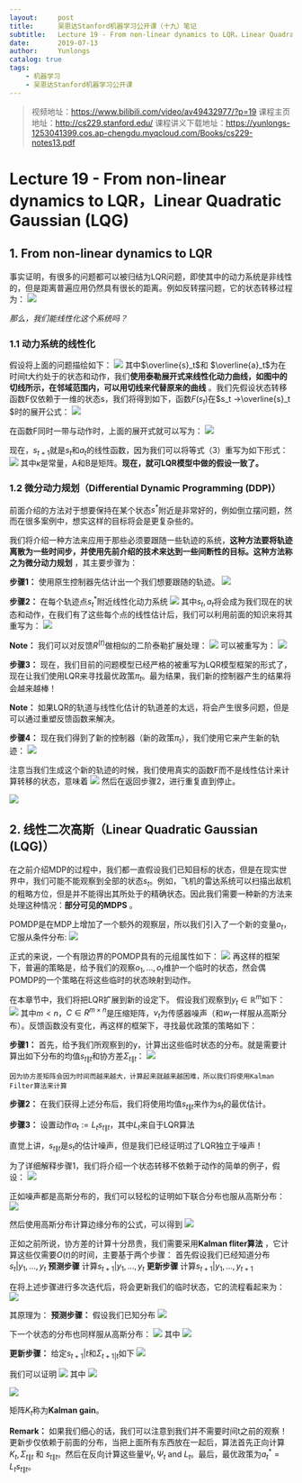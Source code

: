 ```yaml
---
layout:     post
title:      吴恩达Stanford机器学习公开课（十九）笔记
subtitle:   Lecture 19 - From non-linear dynamics to LQR，Linear Quadratic Gaussian (LQG)
date:       2019-07-13
author:     Yunlongs
catalog: true
tags:
    - 机器学习
    - 吴恩达Stanford机器学习公开课
---
```


>视频地址：https://www.bilibili.com/video/av49432977/?p=19
课程主页地址：http://cs229.stanford.edu/
课程讲义下载地址：https://yunlongs-1253041399.cos.ap-chengdu.myqcloud.com/Books/cs229-notes13.pdf

# Lecture 19 - From non-linear dynamics to LQR，Linear Quadratic Gaussian (LQG)

## 1. From non-linear dynamics to LQR

事实证明，有很多的问题都可以被归结为LQR问题，即使其中的动力系统是非线性的，但是距离普遍应用仍然具有很长的距离。例如反转摆问题，它的状态转移过程为：
![](https://yunlongs-1253041399.cos.ap-chengdu.myqcloud.com/image/Stanford/lecture-19-1.jpg)

*那么，我们能线性化这个系统吗？*


### 1.1 动力系统的线性化

假设将上面的问题描绘如下：
![](https://yunlongs-1253041399.cos.ap-chengdu.myqcloud.com/image/Stanford/lecture-19-2.jpg)
其中$\overline{s}_t$和 $\overline{a}_t$为在时间t大约处于的状态和动作，我们**使用泰勒展开式来线性化动力曲线，如图中的切线所示，在邻域范围内，可以用切线来代替原来的曲线** 。我们先假设状态转移函数F仅依赖于一维的状态s，我们将得到如下，函数$F(s_t)$在$s_t ->\overline{s}_t $时的展开公式：
![](https://yunlongs-1253041399.cos.ap-chengdu.myqcloud.com/image/Stanford/lecture-19-3.jpg)

在函数F同时一带与动作时，上面的展开式就可以写为：
![](https://yunlongs-1253041399.cos.ap-chengdu.myqcloud.com/image/Stanford/lecture-19-4.jpg)

现在，$s_{t+1}$就是$s_t$和$a_t$的线性函数，因为我们可以将等式（3）重写为如下形式：
![](https://yunlongs-1253041399.cos.ap-chengdu.myqcloud.com/image/Stanford/lecture-19-5.jpg)
其中$\kappa$是常量，A和B是矩阵。**现在，就可LQR模型中做的假设一致了。**

### 1.2 微分动力规划（Differential Dynamic Programming (DDP)）

前面介绍的方法对于想要保持在某个状态$s^{*}$附近是非常好的，例如倒立摆问题，然而在很多案例中，想实这样的目标将会是更复杂些的。

我们将介绍一种方法来应用于那些必须要跟随一些轨迹的系统，**这种方法要将轨迹离散为一些时间步，并使用先前介绍的技术来达到一些间断性的目标。这种方法称之为微分动力规划** ，其主要步骤为：

**步骤1：** 使用原生控制器先估计出一个我们想要跟随的轨迹。
![](https://yunlongs-1253041399.cos.ap-chengdu.myqcloud.com/image/Stanford/lecture-19-6.jpg)

**步骤2：** 在每个轨迹点$s_{t}^{*}$附近线性化动力系统
![](https://yunlongs-1253041399.cos.ap-chengdu.myqcloud.com/image/Stanford/lecture-19-7.jpg)
其中$s_t,a_t$将会成为我们现在的状态和动作，在我们有了这些每个点的线性估计后，我们可以利用前面的知识来将其重写为：
![](https://yunlongs-1253041399.cos.ap-chengdu.myqcloud.com/image/Stanford/lecture-19-8.jpg)

**Note：** 我们可以对反馈$R^{(t)}$做相似的二阶泰勒扩展处理：
![](https://yunlongs-1253041399.cos.ap-chengdu.myqcloud.com/image/Stanford/lecture-19-9.jpg)
可以被重写为：
![](https://yunlongs-1253041399.cos.ap-chengdu.myqcloud.com/image/Stanford/lecture-19-10.jpg)

**步骤3：** 现在，我们目前的问题模型已经严格的被重写为LQR模型框架的形式了，现在让我们使用LQR来寻找最优政策$\pi_{t}$。最为结果，我们新的控制器产生的结果将会越来越棒！

**Note：** 如果LQR的轨道与线性化估计的轨道差的太远，将会产生很多问题，但是可以通过重塑反馈函数来解决。

**步骤4：** 现在我们得到了新的控制器（新的政策$\pi_{t}$），我们使用它来产生新的轨迹：
![](https://yunlongs-1253041399.cos.ap-chengdu.myqcloud.com/image/Stanford/lecture-19-11.jpg)

注意当我们生成这个新的轨迹的时候，我们使用真实的函数F而不是线性估计来计算转移的状态，意味着
![](https://yunlongs-1253041399.cos.ap-chengdu.myqcloud.com/image/Stanford/lecture-19-12.jpg)
然后在返回步骤2，进行重复直到停止。

![](https://yunlongs-1253041399.cos.ap-chengdu.myqcloud.com/image/Stanford/lecture-19-13.jpg)

## 2. 线性二次高斯（Linear Quadratic Gaussian (LQG)）

在之前介绍MDP的过程中，我们都一直假设我们已知目标的状态，但是在现实世界中，我们可能不能观察到全部的状态$s_t$。例如，飞机的雷达系统可以扫描出敌机的粗略方位，但是并不能得出其所处于的精确状态。因此我们需要一种新的方法来处理这种情况：**部分可见的MDPS** 。

POMDP是在MDP上增加了一个额外的观察层，所以我们引入了一个新的变量$o_t$，它服从条件分布:
![](https://yunlongs-1253041399.cos.ap-chengdu.myqcloud.com/image/Stanford/lecture-19-14.jpg)

正式的来说，一个有限边界的POMDP具有的元组属性如下：
![](https://yunlongs-1253041399.cos.ap-chengdu.myqcloud.com/image/Stanford/lecture-19-15.jpg)
再这样的框架下，普遍的策略是，给予我们的观察$o_{1}, \dots, o_{t}$维护一个临时的状态，然会偶POMDP的一个策略在将这些临时的状态映射到动作。

在本章节中，我们将把LQR扩展到新的设定下。
假设我们观察到$y_{t} \in \mathbb{R}^{m}$如下：
![](https://yunlongs-1253041399.cos.ap-chengdu.myqcloud.com/image/Stanford/lecture-19-16.jpg)
其中$m < n$，$C \in R^{m \times n}$是压缩矩阵，$v_t$为传感器噪声（和$w_t$一样服从高斯分布）。反馈函数没有变化，再这样的框架下，寻找最优政策的策略如下：

**步骤1：** 首先，给予我们所观察到的y，计算出这些临时状态的分布。就是需要计算出如下分布的均值$s_{t \| t}$和协方差$\Sigma_{t \| t}$：
![](https://yunlongs-1253041399.cos.ap-chengdu.myqcloud.com/image/Stanford/lecture-19-17.jpg)

`因为协方差矩阵会因为时间而越来越大，计算起来就越来越困难，所以我们将使用Kalman Filter算法来计算`

**步骤2：** 在我们获得上述分布后，我们将使用均值$s_{t \| t}$来作为$s_t$的最优估计。

**步骤3：** 设置动作$a_{t} :=L_{t} s_{t \| t}$，其中$L_t$来自于LQR算法

直觉上讲，$s_{t \| t}$是$s_t$的估计噪声，但是我们已经证明过了LQR独立于噪声！

为了详细解释步骤1，我们将介绍一个状态转移不依赖于动作的简单的例子，假设：
![](https://yunlongs-1253041399.cos.ap-chengdu.myqcloud.com/image/Stanford/lecture-19-18.jpg)

正如噪声都是高斯分布的，我们可以轻松的证明如下联合分布也服从高斯分布：
![](https://yunlongs-1253041399.cos.ap-chengdu.myqcloud.com/image/Stanford/lecture-19-19.jpg)

然后使用高斯分布计算边缘分布的公式，可以得到
![](https://yunlongs-1253041399.cos.ap-chengdu.myqcloud.com/image/Stanford/lecture-19-20.jpg)

正如之前所说，协方差的计算十分昂贵，我们需要采用**Kalman fliter算法** ，它计算这些仅需要$O(t)$的时间，主要基于两个步骤：
首先假设我们已经知道分布$s_{t} | y_{1}, \dots, y_{t}$
**预测步骤** 计算$s_{t+1} | y_{1}, \dots, y_{t}$
**更新步骤** 计算$s_{t+1} | y_{1}, \dots, y_{t+1}$

在将上述步骤进行多次迭代后，将会更新我们的临时状态，它的流程看起来为：
![](https://yunlongs-1253041399.cos.ap-chengdu.myqcloud.com/image/Stanford/lecture-19-21.jpg)

其原理为：
**预测步骤：** 假设我们已知分布
![](https://yunlongs-1253041399.cos.ap-chengdu.myqcloud.com/image/Stanford/lecture-19-22.jpg)

下一个状态的分布也同样服从高斯分布：
![](https://yunlongs-1253041399.cos.ap-chengdu.myqcloud.com/image/Stanford/lecture-19-23.jpg)
其中
![](https://yunlongs-1253041399.cos.ap-chengdu.myqcloud.com/image/Stanford/lecture-19-24.jpg)

**更新步骤：** 给定$s_{t+1} | t$和$\Sigma_{t+1 | t}$如下
![](https://yunlongs-1253041399.cos.ap-chengdu.myqcloud.com/image/Stanford/lecture-19-25.jpg)

我们可以证明
![](https://yunlongs-1253041399.cos.ap-chengdu.myqcloud.com/image/Stanford/lecture-19-26.jpg)
其中
![](https://yunlongs-1253041399.cos.ap-chengdu.myqcloud.com/image/Stanford/lecture-19-27.jpg)

![](https://yunlongs-1253041399.cos.ap-chengdu.myqcloud.com/image/Stanford/lecture-19-28.jpg)

矩阵$K_{t}$称为**Kalman gain**。

**Remark：** 如果我们细心的话，我们可以注意到我们并不需要时间t之前的观察！更新步仅依赖于前面的分布，当把上面所有东西放在一起后，算法首先正向计算$K_{t}, \Sigma_{t \| t}$ 和 $s_{t \| t}$。然后在反向计算这些量$\Psi_{t}, \Psi_{t}$ and $L_{t}$。最后，最优政策为$a_{t}^{*}=L_{t} s_{t \| t}$。